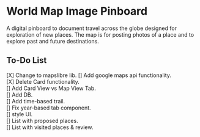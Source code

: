 # World Map Image Pinboard
A digital pinboard to document travel across the globe designed for exploration of new places. The map is for posting photos of a place and to explore past and future destinations.

## To-Do List
[X] Change to mapslibre lib.
[] Add google maps api functionality.        
[X] Delete Card functionality.  
[] Add Card View vs Map View Tab.  
[] Add DB.   
[] Add time-based trail.  
[] Fix year-based tab component.  
[] style UI.   
[] List with proposed places.  
[] List with visited places & review.  
